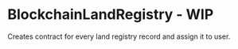 # BlockchainLandRegistry - WIP
Creates contract for every land registry record and assign it to user. 
